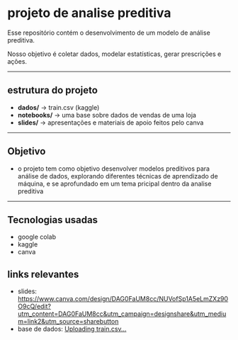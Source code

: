 # projeto de analise preditiva
Esse repositório contém o desenvolvimento de um modelo de análise preditiva.

Nosso objetivo é coletar dados, modelar estatísticas, gerar prescrições e ações.

---
## estrutura do projeto

- **dados/** → train.csv (kaggle)
- **notebooks/** → uma base sobre dados de vendas de uma loja
- **slides/** → apresentações e materiais de apoio feitos pelo canva

---
## Objetivo

- o projeto tem como objetivo desenvolver modelos preditivos para análise de dados, explorando diferentes técnicas de aprendizado de máquina, e se aprofundado em um tema pricipal dentro da analise preditiva
---
## Tecnologias usadas
- google colab
- kaggle
- canva

## links relevantes

- slides: https://www.canva.com/design/DAG0FaUM8cc/NUVofSp1A5eLmZXz90O9cQ/edit?utm_content=DAG0FaUM8cc&utm_campaign=designshare&utm_medium=link2&utm_source=sharebutton
- base de dados: [Uploading train.csv…]()

